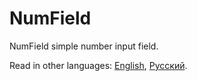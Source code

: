 # NumField

NumField simple number input field.

Read in other languages: [English](README.md), [Русский](README.ru.md).
